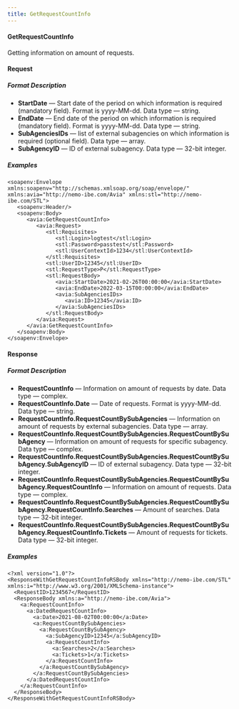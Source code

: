 ```yaml
---
title: GetRequestCountInfo
---
```


#### GetRequestCountInfo

Getting information on amount of requests.

#### Request

##### Format Description

-   **StartDate** — Start date of the period on which information is required (mandatory field). Format is yyyy-MM-dd. Data type — string.
-   **EndDate** — End date of the period on which information is required (mandatory field). Format is yyyy-MM-dd. Data type — string.
-   **SubAgenciesIDs** — list of external subagencies on which information is required (optional field). Data type — array.
-   **SubAgencyID** — ID of external subagency. Data type — 32-bit integer.

##### Examples

```
<soapenv:Envelope xmlns:soapenv="http://schemas.xmlsoap.org/soap/envelope/" xmlns:avia="http://nemo-ibe.com/Avia" xmlns:stl="http://nemo-ibe.com/STL">
   <soapenv:Header/>
   <soapenv:Body>
      <avia:GetRequestCountInfo>
         <avia:Request>
            <stl:Requisites>
               <stl:Login>logtest</stl:Login>
               <stl:Password>passtest</stl:Password>
               <stl:UserContextId>1234</stl:UserContextId>
            </stl:Requisites>
            <stl:UserID>12345</stl:UserID>
            <stl:RequestType>P</stl:RequestType>
            <stl:RequestBody>
               <avia:StartDate>2021-02-26T00:00:00</avia:StartDate>
               <avia:EndDate>2022-03-15T00:00:00</avia:EndDate>
               <avia:SubAgenciesIDs>
                  <avia:ID>12345</avia:ID>
               </avia:SubAgenciesIDs>
            </stl:RequestBody>
         </avia:Request>
      </avia:GetRequestCountInfo>
   </soapenv:Body>
</soapenv:Envelope>
```

#### Response

##### Format Description

-   **RequestCountInfo** — Information on amount of requests by date. Data type — complex.
-   **RequestCountInfo.Date** — Date of requests. Format is yyyy-MM-dd. Data type — string.
-   **RequestCountInfo.RequestCountBySubAgencies** — Information on amount of requests  by external subagencies. Data type — array.
-   **RequestCountInfo.RequestCountBySubAgencies.RequestCountBySubAgency** — Information on amount of requests for specific subagency. Data type — complex.
-   **RequestCountInfo.RequestCountBySubAgencies.RequestCountBySubAgency.SubAgencyID** — ID of external subagency. Data type — 32-bit integer.
-   **RequestCountInfo.RequestCountBySubAgencies.RequestCountBySubAgency.RequestCountInfo** — Information on amount of requests. Data type — complex.
-   **RequestCountInfo.RequestCountBySubAgencies.RequestCountBySubAgency.RequestCountInfo.Searches** — Amount of searches. Data type — 32-bit integer.
-   **RequestCountInfo.RequestCountBySubAgencies.RequestCountBySubAgency.RequestCountInfo.Tickets** — Amount of requests for tickets. Data type — 32-bit integer.

##### Examples

```
<?xml version="1.0"?>
<ResponseWithGetRequestCountInfoRSBody xmlns="http://nemo-ibe.com/STL" xmlns:i="http://www.w3.org/2001/XMLSchema-instance">
  <RequestID>1234567</RequestID>
  <ResponseBody xmlns:a="http://nemo-ibe.com/Avia">
    <a:RequestCountInfo>
      <a:DatedRequestCountInfo>
        <a:Date>2021-08-02T00:00:00</a:Date>
        <a:RequestCountBySubAgencies>
          <a:RequestCountBySubAgency>
            <a:SubAgencyID>12345</a:SubAgencyID>
            <a:RequestCountInfo>
              <a:Searches>2</a:Searches>
              <a:Tickets>1</a:Tickets>
            </a:RequestCountInfo>
          </a:RequestCountBySubAgency>
        </a:RequestCountBySubAgencies>
      </a:DatedRequestCountInfo>
    </a:RequestCountInfo>
  </ResponseBody>
</ResponseWithGetRequestCountInfoRSBody>
```

